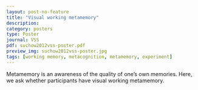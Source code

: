 ```yaml
---
layout: post-no-feature
title: "Visual working metamemory"
description:
category: posters
type: Poster
journal: VSS
pdf: suchow2012vss-poster.pdf
preview_img: suchow2012vss-poster.jpg
tags: [working memory, metacognition, metamemory, experiment]
---
```


Metamemory is an awareness of the quality of one’s own memories. Here, we ask whether participants have visual working metamemory.
